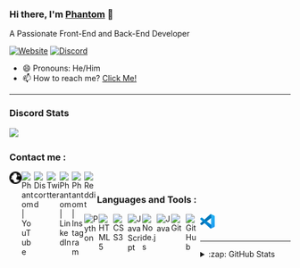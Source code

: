 ### Hi there, I'm [Phantom](https://phantomcodes.ga) 👋
A Passionate Front-End and Back-End Developer

[![Website](https://img.shields.io/website?label=phantomcodes.ga&style=for-the-badge&url=https%3A%2F%2Fphantomcodes.ga)](https://phantomcodes.ga)
[![Discord](https://img.shields.io/discord/731756511138807879?label=discord&logo=discord&logoColor=white&style=for-the-badge)](https://discord.gg/58zNcgsE9K)

- 😄 Pronouns: He/Him
- 📫 How to reach me? [Click Me!](https://phantomcodes.ga/links)

---

### Discord Stats
<a href="https://discord.com/users/731754141331882017">
<img height="80px" src="https://discord.c99.nl/widget/theme-4/731754141331882017.png" />
</a>

### Contact me : 

[<img align="left" alt="phantomcodes.ga" width="22px" src="https://raw.githubusercontent.com/iconic/open-iconic/master/svg/globe.svg" />](https://phantomcodes.ga)
[<img align="left" alt="Phantom | YouTube" width="22px" src="https://cdn4.iconfinder.com/data/icons/logos-and-brands/512/395_Youtube_logo-128.png" />](https://www.youtube.com/SealedSaucer)
<a href="https://dsc.gg/phantom">
  <img align="left" alt="Discord" width="23px" src="https://raw.githubusercontent.com/peterthehan/peterthehan/master/assets/discord.svg" />
</a>
<a href="https://twitter.com/SealedSaucer">
  <img align="left" alt="Twitter" width="23px" src="https://raw.githubusercontent.com/peterthehan/peterthehan/master/assets/twitter.svg" />
</a>

[<img align="left" alt="Phantom | LinkedIn" width="22px" src="https://cdn1.iconfinder.com/data/icons/logotypes/32/square-linkedin-128.png" />](https://www.linkedin.com/in/SealedSaucer)
[<img align="left" alt="Phantom | Instagram" width="22px" src="https://image.flaticon.com/icons/png/128/2111/2111463.png" />](https://www.instagram.com/SealedSaucer/)

<a href="https://www.reddit.com/user/SealedSaucer">
  <img align="left" alt="Reddit" width="23px" src="https://cdn2.iconfinder.com/data/icons/social-media-2285/512/1_Reddit_colored_svg-128.png" />
</a>

</br>

### Languages and Tools : 

[<img align="left" alt="Python" width="26px" src="https://cdn4.iconfinder.com/data/icons/logos-and-brands/512/267_Python_logo-128.png" />](https://www.python.org/)
[<img align="left" alt="HTML5" width="26px" src="https://cdn1.iconfinder.com/data/icons/logotypes/32/badge-html-5-128.png" />](https://www.w3.org/html/)
[<img align="left" alt="CSS3" width="26px" src="https://cdn1.iconfinder.com/data/icons/logotypes/32/badge-css-3-128.png" />](https://www.w3schools.com/css/)
[<img align="left" alt="JavaScript" width="26px" src="https://cdn4.iconfinder.com/data/icons/logos-and-brands/512/187_Js_logo_logos-128.png" />](https://www.javascript.com/)
[<img align="left" alt="Node.js" width="26px" src="https://cdn4.iconfinder.com/data/icons/logos-and-brands/512/233_Node_Js_logo-128.png" />](https://nodejs.org/en/)
[<img align="left" alt="Java" width="26px" src="https://image.flaticon.com/icons/png/128/226/226777.png" />](https://java.com/)
[<img align="left" alt="Git" width="26px" src="https://cdn3.iconfinder.com/data/icons/social-media-2169/24/social_media_social_media_logo_git-128.png" />](https://git-scm.com/)
[<img align="left" alt="GitHub" width="26px" src="https://cdn4.iconfinder.com/data/icons/socialcones/508/Github-128.png" />](https://github.com/)
[<img align="left" alt="Visual Studio Code" width="26px" src="https://raw.githubusercontent.com/github/explore/80688e429a7d4ef2fca1e82350fe8e3517d3494d/topics/visual-studio-code/visual-studio-code.png" />](https://code.visualstudio.com/)
<br />
<br />

---

<details>
  <summary>:zap: GitHub Stats</summary>
</br>
  <img align="left" alt="Phantom's GitHub Stats" src="https://github-readme-stats-ten-tan.vercel.app/api?username=Phantom7151&&show_icons=true&theme=tokyonight&layout=compact" />

  <p><img align="center" src="https://github-readme-streak-stats.herokuapp.com/?user=Phantom7151&show_icons=true&theme=tokyonight&layout=compact" alt="Phantom7151" /></p>
